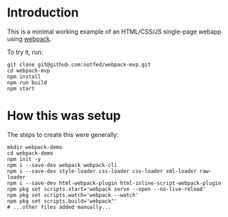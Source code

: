 # Introduction

This is a minimal working example of an HTML/CSS/JS single-page webapp using [webpack](https://webpack.js.org/guides/getting-started/).

To try it, run:

```
git clone git@github.com:notfed/webpack-mvp.git
cd webpack-mvp
npm install
npm run build
npm start
```

# How this was setup

The steps to create this were generally:
```
mkdir webpack-demo
cd webpack-demo
npm init -y
npm i --save-dev webpack webpack-cli 
npm i --save-dev style-loader css-loader csv-loader xml-loader raw-loader 
npm i --save-dev html-webpack-plugin html-inline-script-webpack-plugin
npm pkg set scripts.start='webpack serve --open --no-live-reload'
npm pkg set scripts.watch='webpack --watch'
npm pkg set scripts.build='webpack"'
# ...other files added manually...
```
